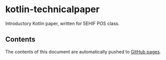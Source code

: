 # kotlin-technicalpaper

Introductory Kotlin paper, written for 5EHIF POS class.

## Contents

The contents of this document are automatically pushed to 
[GitHub pages](https://stuhlmeier.github.io/kotlin-technicalpaper).
